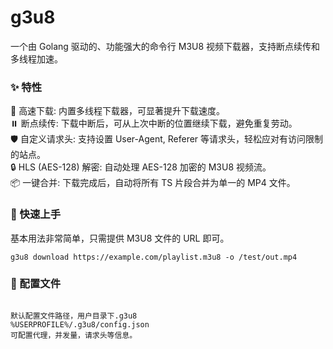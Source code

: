# g3u8  
一个由 Golang 驱动的、功能强大的命令行 M3U8 视频下载器，支持断点续传和多线程加速。 

### ✨ 特性  

🚀 高速下载: 内置多线程下载器，可显著提升下载速度。  
⏸️ 断点续传: 下载中断后，可从上次中断的位置继续下载，避免重复劳动。  
🛡️ 自定义请求头: 支持设置 User-Agent, Referer 等请求头，轻松应对有访问限制的站点。  
🔒 HLS (AES-128) 解密: 自动处理 AES-128 加密的 M3U8 视频流。  
📦 一键合并: 下载完成后，自动将所有 TS 片段合并为单一的 MP4 文件。 

### 🚀 快速上手  
基本用法非常简单，只需提供 M3U8 文件的 URL 即可。  

``` 下载视频并自动合并为 output.mp4
g3u8 download https://example.com/playlist.m3u8 -o /test/out.mp4 
```
### 📖 配置文件    

```

默认配置文件路径，用户目录下.g3u8 
%USERPROFILE%/.g3u8/config.json  
可配置代理，并发量，请求头等信息。

```  


